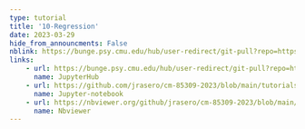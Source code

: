 ```yaml
---
type: tutorial
title: '10-Regression'
date: 2023-03-29
hide_from_announcments: False
nblink: https://bunge.psy.cmu.edu/hub/user-redirect/git-pull?repo=https%3A%2F%2Fgithub.com%2Fjrasero%2Fcm-85309-2023&branch=main&urlpath=tree%2Fcm-85309-2023%2Ftutorials%2Fweek-10%2F10-Regression.ipynb
links:
    - url: https://bunge.psy.cmu.edu/hub/user-redirect/git-pull?repo=https%3A%2F%2Fgithub.com%2Fjrasero%2Fcm-85309-2023&branch=main&urlpath=tree%2Fcm-85309-2023%2Ftutorials%2Fweek-8%2F081-Plot_categorical_data.ipynb
      name: JupyterHub
    - url: https://github.com/jrasero/cm-85309-2023/blob/main/tutorials/week-10/10-Regression.ipynb
      name: Jupyter-notebook
    - url: https://nbviewer.org/github/jrasero/cm-85309-2023/blob/main/tutorials/week-10/10-Regression.ipynb
      name: Nbviewer
---
```


